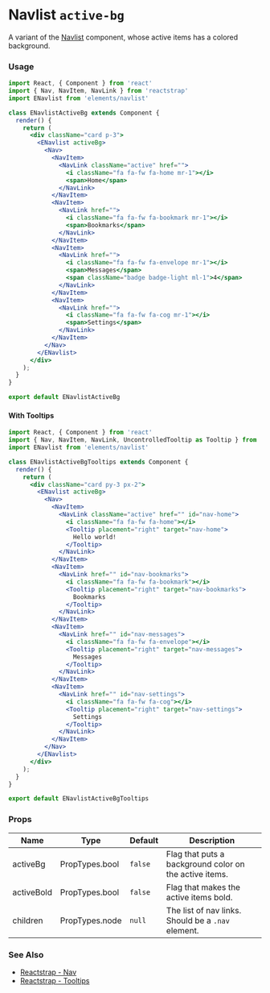 # Navlist `active-bg`

A variant of the [Navlist](/?selectedKind=Components/Navlist&selectedStory=Default) component, whose active items has a colored background.

<!-- STORY -->

### Usage

```js
import React, { Component } from 'react'
import { Nav, NavItem, NavLink } from 'reactstrap'
import ENavlist from 'elements/navlist'
```
```jsx
class ENavlistActiveBg extends Component {
  render() {
    return (
      <div className="card p-3">
        <ENavlist activeBg>
          <Nav>
            <NavItem>
              <NavLink className="active" href="">
                <i className="fa fa-fw fa-home mr-1"></i>
                <span>Home</span>
              </NavLink>
            </NavItem>
            <NavItem>
              <NavLink href="">
                <i className="fa fa-fw fa-bookmark mr-1"></i>
                <span>Bookmarks</span>
              </NavLink>
            </NavItem>
            <NavItem>
              <NavLink href="">
                <i className="fa fa-fw fa-envelope mr-1"></i>
                <span>Messages</span>
                <span className="badge badge-light ml-1">4</span>
              </NavLink>
            </NavItem>
            <NavItem>
              <NavLink href="">
                <i className="fa fa-fw fa-cog mr-1"></i>
                <span>Settings</span>
              </NavLink>
            </NavItem>
          </Nav>
        </ENavlist>
      </div>
    );
  }
}

export default ENavlistActiveBg
```
#### With Tooltips
```js
import React, { Component } from 'react'
import { Nav, NavItem, NavLink, UncontrolledTooltip as Tooltip } from 'reactstrap'
import ENavlist from 'elements/navlist'
```
```jsx
class ENavlistActiveBgTooltips extends Component {
  render() {
    return (
      <div className="card py-3 px-2">
        <ENavlist activeBg>
          <Nav>
            <NavItem>
              <NavLink className="active" href="" id="nav-home">
                <i className="fa fa-fw fa-home"></i>
                <Tooltip placement="right" target="nav-home">
                  Hello world!
                </Tooltip>
              </NavLink>
            </NavItem>
            <NavItem>
              <NavLink href="" id="nav-bookmarks">
                <i className="fa fa-fw fa-bookmark"></i>
                <Tooltip placement="right" target="nav-bookmarks">
                  Bookmarks
                </Tooltip>
              </NavLink>
            </NavItem>
            <NavItem>
              <NavLink href="" id="nav-messages">
                <i className="fa fa-fw fa-envelope"></i>
                <Tooltip placement="right" target="nav-messages">
                  Messages
                </Tooltip>
              </NavLink>
            </NavItem>
            <NavItem>
              <NavLink href="" id="nav-settings">
                <i className="fa fa-fw fa-cog"></i>
                <Tooltip placement="right" target="nav-settings">
                  Settings
                </Tooltip>
              </NavLink>
            </NavItem>
          </Nav>
        </ENavlist>
      </div>
    );
  }
}

export default ENavlistActiveBgTooltips
```

### Props

| Name       | Type           | Default | Description |
|------------|----------------|---------|-------------|
| activeBg   | PropTypes.bool | `false` | Flag that puts a background color on the active items. |
| activeBold | PropTypes.bool | `false` | Flag that makes the active items bold. |
| children   | PropTypes.node | `null`  | The list of nav links. Should be a `.nav` element. |


### See Also
- [Reactstrap - Nav](https://reactstrap.github.io/components/navs/)
- [Reactstrap - Tooltips](https://reactstrap.github.io/components/tooltips/)
